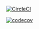 [![CircleCI](https://circleci.com/gh/AGT1041/AndroidApp.svg?style=svg)](https://app.circleci.com/pipelines/github/AGT1041/AndroidApp)

[![codecov](https://codecov.io/gh/AGT1041/AndroidApp/branch/master/graph/badge.svg?token=CVSM8E29W3)](https://codecov.io/gh/AGT1041/AndroidApp)